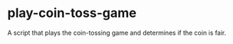 # play-coin-toss-game
A script that plays the coin-tossing game and determines if the coin is fair.
